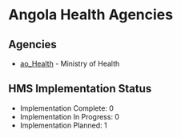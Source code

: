 # Angola Health Agencies

## Agencies

- [ao_Health](ao_Health/index.md) - Ministry of Health

## HMS Implementation Status

- Implementation Complete: 0
- Implementation In Progress: 0
- Implementation Planned: 1
